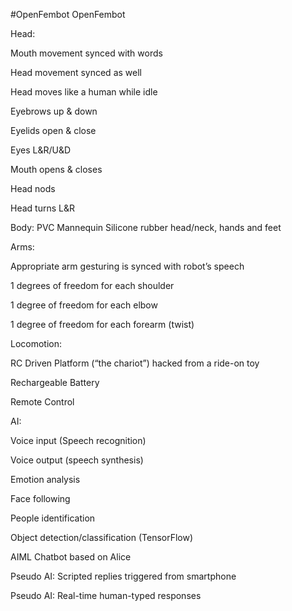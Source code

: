 #OpenFembot
OpenFembot


Head:

Mouth movement synced with words

Head movement synced as well

Head moves like a human while idle

Eyebrows up & down

Eyelids open & close

Eyes L&R/U&D

Mouth opens & closes

Head nods

Head turns L&R


Body:
PVC Mannequin
Silicone rubber head/neck, hands and feet


Arms:

Appropriate arm gesturing is synced with robot’s speech

1 degrees of freedom for each shoulder

1 degree of freedom for each elbow

1 degree of freedom for each forearm (twist)


Locomotion:

RC Driven Platform (“the chariot”) hacked from a ride-on toy

Rechargeable Battery

Remote Control


AI:

Voice input (Speech recognition)

Voice output (speech synthesis)

Emotion analysis

Face following

People identification

Object detection/classification (TensorFlow)

AIML Chatbot based on Alice

Pseudo AI: Scripted replies triggered from smartphone

Pseudo AI: Real-time human-typed responses

